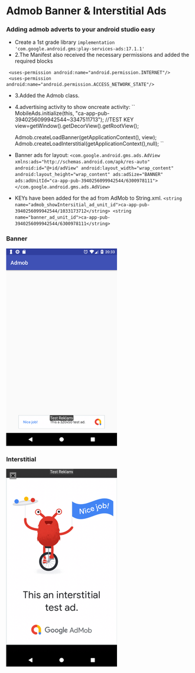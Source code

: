 # Admob Banner & Interstitial Ads

### Adding admob adverts to your android studio easy

* Create a 1st grade library
``
implementation 'com.google.android.gms:play-services-ads:17.1.1'
``
* 2.The Manifest also received the necessary permissions and added the required blocks
```
 <uses-permission android:name="android.permission.INTERNET"/>
 <uses-permission android:name="android.permission.ACCESS_NETWORK_STATE"/>
```
* 3.Added the Admob class.
* 4.advertising activity to show oncreate activity:
``
  MobileAds.initialize(this, "ca-app-pub-3940256099942544~3347511713"); //TEST KEY
  view=getWindow().getDecorView().getRootView();

  Admob.createLoadBanner(getApplicationContext(), view);
  Admob.createLoadInterstitial(getApplicationContext(),null);
``
* Banner ads for layout:
``
   <com.google.android.gms.ads.AdView xmlns:ads="http://schemas.android.com/apk/res-auto"
        android:id="@+id/adView"
        android:layout_width="wrap_content"
        android:layout_height="wrap_content"
        ads:adSize="BANNER"
        ads:adUnitId="ca-app-pub-3940256099942544/6300978111">
    </com.google.android.gms.ads.AdView>
``
* KEYs have been added for the ad from AdMob to String.xml.
``
 <string name="admob_showIntersitial_ad_unit_id">ca-app-pub-3940256099942544/1033173712</string>
 <string name="banner_ad_unit_id">ca-app-pub-3940256099942544/6300978111</string>
``
<h3> Banner </h3>
<img src="screenshot/Screenshot_1543437239.png" width=300>

<h3> Interstitial </h3>
<img src="screenshot/Screenshot_1543437233.png" width=300>
